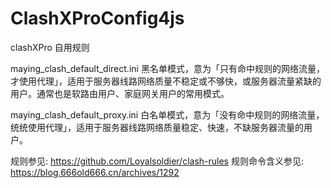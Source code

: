 # ClashXProConfig4js

clashXPro 自用规则


maying_clash_default_direct.ini
黑名单模式，意为「只有命中规则的网络流量，才使用代理」，适用于服务器线路网络质量不稳定或不够快，或服务器流量紧缺的用户。通常也是软路由用户、家庭网关用户的常用模式。


maying_clash_default_proxy.ini
白名单模式，意为「没有命中规则的网络流量，统统使用代理」，适用于服务器线路网络质量稳定、快速，不缺服务器流量的用户。


规则参见:
https://github.com/Loyalsoldier/clash-rules
规则命令含义参见:
https://blog.666old666.cn/archives/1292


